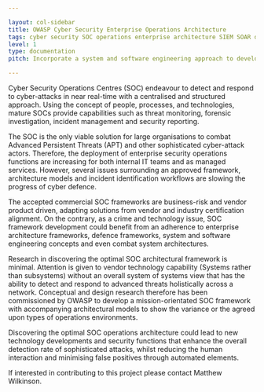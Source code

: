 ```yaml
---

layout: col-sidebar
title: OWASP Cyber Security Enterprise Operations Architecture
tags: cyber security SOC operations enterprise architecture SIEM SOAR data
level: 1
type: documentation
pitch: Incorporate a system and software engineering approach to develop a Cyber Security Operations Architecture template for use as an industry standard.

---
```



Cyber Security Operations Centres (SOC) endeavour to detect and respond to cyber-attacks in near real-time with a centralised and structured approach. Using the concept of people, processes, and technologies, mature SOCs provide capabilities such as threat monitoring, forensic investigation, incident management and security reporting.

The SOC is the only viable solution for large organisations to combat Advanced Persistent Threats (APT) and other sophisticated cyber-attack actors. Therefore, the deployment of enterprise security operations functions are increasing for both internal IT teams and as managed services. However, several issues surrounding an approved framework, architecture models and incident identification workflows are slowing the progress of cyber defence.

The accepted commercial SOC frameworks are business-risk and vendor product driven, adapting solutions from vendor and industry certification alignment. On the contrary, as a crime and technology issue, SOC framework development could benefit from an adherence to enterprise architecture frameworks, defence frameworks, system and software engineering concepts and even combat system architectures.

Research in discovering the optimal SOC architectural framework is minimal. Attention is given to vendor technology capability (Systems rather than subsystems) without an overall system of systems view that has the ability to detect and respond to advanced threats holistically across a network. Conceptual and design research therefore has been commissioned by OWASP to develop a mission-orientated SOC framework with accompanying architectural models to show the variance or the agreed upon types of operations environments.

Discovering the optimal SOC operations architecture could lead to new technology developments and security functions that enhance the overall detection rate of sophisticated attacks, whilst reducing the human interaction and minimising false positives through automated elements.

If interested in contributing to this project please contact Matthew Wilkinson.
